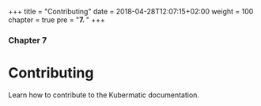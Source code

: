 +++
title = "Contributing"
date = 2018-04-28T12:07:15+02:00
weight = 100
chapter = true
pre = "<b>7. </b>"
+++

### Chapter 7

# Contributing

Learn how to contribute to the Kubermatic documentation.
